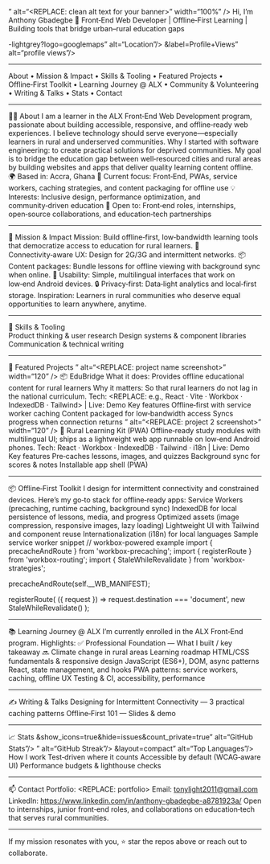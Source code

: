  ” alt=“<REPLACE: clean alt text for your banner>” width=“100%” />
Hi, I’m Anthony Gbadegbe 👋
Front‑End Web Developer | Offline‑First Learning | Building tools that bridge urban–rural education gaps

   -lightgrey?logo=googlemaps” alt=“Location”/> &label=Profile+Views” alt=“profile views”/>

  
________________________________________
About • Mission & Impact • Skills & Tooling • Featured Projects • Offline‑First Toolkit • Learning Journey @ ALX • Community & Volunteering • Writing & Talks • Stats • Contact
________________________________________
👩‍💻 About
I am a learner in the ALX Front‑End Web Development program, passionate about building accessible, responsive, and offline‑ready web experiences. I believe technology should serve everyone—especially learners in rural and underserved communities.
Why I started with software engineering: to create practical solutions for deprived communities. My goal is to bridge the education gap between well‑resourced cities and rural areas by building websites and apps that deliver quality learning content offline.
🌍 Based in: Accra, Ghana
🔭 Current focus: Front‑End, PWAs, service workers, caching strategies, and content packaging for offline use
💡 Interests: Inclusive design, performance optimization, and community‑driven education
🎯 Open to: Front‑end roles, internships, open‑source collaborations, and education‑tech partnerships
________________________________________
🎯 Mission & Impact
Mission: Build offline‑first, low‑bandwidth learning tools that democratize access to education for rural learners.
📶 Connectivity‑aware UX: Design for 2G/3G and intermittent networks.
📦 Content packages: Bundle lessons for offline viewing with background sync when online.
🧭 Usability: Simple, multilingual interfaces that work on low‑end Android devices.
🔒 Privacy‑first: Data‑light analytics and local‑first storage.
Inspiration: Learners in rural communities who deserve equal opportunities to learn anywhere, anytime.
________________________________________
🧰 Skills & Tooling  
Product thinking & user research
Design systems & component libraries
Communication & technical writing
________________________________________
🚀 Featured Projects
” alt=“<REPLACE: project name screenshot>” width=“120” />
📦 EduBridge
What it does: Provides offline educational content for rural learners  Why it matters: So that rural learners do not lag in the national curriculum.
Tech: <REPLACE: e.g., React · Vite · Workbox · IndexedDB · Tailwind>  |  Live: Demo
Key features
Offline‑first with service worker caching
Content packaged for low‑bandwidth access
Syncs progress when connection returns
” alt=“<REPLACE: project 2 screenshot>” width=“120” />
🎒 Rural Learning Kit (PWA)
Offline‑ready study modules with multilingual UI; ships as a lightweight web app runnable on low‑end Android phones.
Tech: React · Workbox · IndexedDB · Tailwind · i18n  |  Live: Demo
Key features
Pre‑caches lessons, images, and quizzes
Background sync for scores & notes
Installable app shell (PWA)
________________________________________
📦 Offline‑First Toolkit
I design for intermittent connectivity and constrained devices. Here’s my go‑to stack for offline‑ready apps:
Service Workers (precaching, runtime caching, background sync)
IndexedDB for local persistence of lessons, media, and progress
Optimized assets (image compression, responsive images, lazy loading)
Lightweight UI with Tailwind and component reuse
Internationalization (i18n) for local languages
Sample service worker snippet
// workbox-powered example
import { precacheAndRoute } from 'workbox-precaching';
import { registerRoute } from 'workbox-routing';
import { StaleWhileRevalidate } from 'workbox-strategies';

precacheAndRoute(self.__WB_MANIFEST);

registerRoute(
  ({ request }) => request.destination === 'document',
  new StaleWhileRevalidate()
);
________________________________________
📚 Learning Journey @ ALX
I’m currently enrolled in the ALX Front‑End program. Highlights:
✅ Professional Foundation — What I built / key takeaway
🔜 Climate change in rural areas
Learning roadmap
HTML/CSS fundamentals & responsive design
JavaScript (ES6+), DOM, async patterns
React, state management, and hooks
PWA patterns: service workers, caching, offline UX
Testing & CI, accessibility, performance
________________________________________
✍️ Writing & Talks
Designing for Intermittent Connectivity — 3 practical caching patterns
Offline‑First 101 — Slides & demo
________________________________________
📈 Stats
&show_icons=true&hide=issues&count_private=true” alt=“GitHub Stats”/>  ” alt=“GitHub Streak”/>  &layout=compact” alt=“Top Languages”/>
How I work
Test‑driven where it counts
Accessible by default (WCAG‑aware UI)
Performance budgets & lighthouse checks
________________________________________
📫 Contact
Portfolio: <REPLACE: portfolio> Email: tonylight2011@gmail.com LinkedIn: https://www.linkedin.com/in/anthony-gbadegbe-a8781923a/
Open to internships, junior front‑end roles, and collaborations on education‑tech that serves rural communities.
________________________________________
If my mission resonates with you, ⭐ star the repos above or reach out to collaborate.

